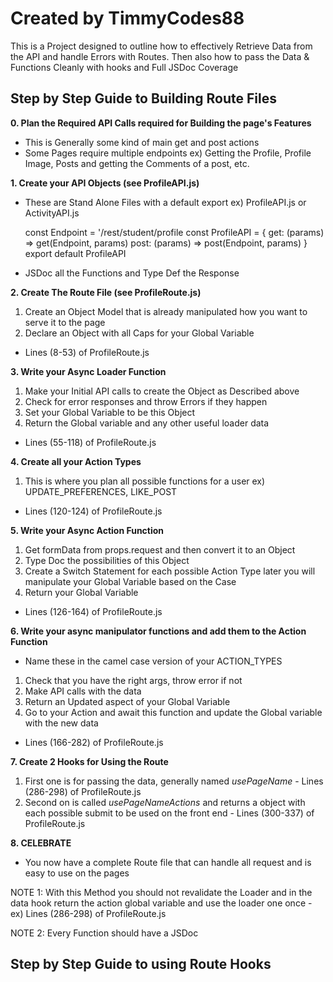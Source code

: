 # Created by TimmyCodes88

This is a Project designed to outline how to effectively
Retrieve Data from the API and handle Errors with Routes.
Then also how to pass the Data & Functions Cleanly with hooks
and Full JSDoc Coverage

## Step by Step Guide to Building Route Files

**0. Plan the Required API Calls required for Building the page's Features**

- This is Generally some kind of main get and post actions
- Some Pages require multiple endpoints
  ex) Getting the Profile, Profile Image, Posts and getting the Comments of a post, etc.

**1. Create your API Objects (see ProfileAPI.js)**

- These are Stand Alone Files with a default export
  ex) ProfileAPI.js or ActivityAPI.js

  const Endpoint = '/rest/student/profile
  const ProfileAPI = {
  get: (params) => get(Endpoint, params)
  post: (params) => post(Endpoint, params)
  }
  export default ProfileAPI

- JSDoc all the Functions and Type Def the Response

**2. Create The Route File (see ProfileRoute.js)**

1.  Create an Object Model that is already manipulated how you want to serve it to the page
2.  Declare an Object with all Caps for your Global Variable

- Lines (8-53) of ProfileRoute.js

**3. Write your Async Loader Function**

1. Make your Initial API calls to create the Object as Described above
2. Check for error responses and throw Errors if they happen
3. Set your Global Variable to be this Object
4. Return the Global variable and any other useful loader data

- Lines (55-118) of ProfileRoute.js

**4. Create all your Action Types**

1. This is where you plan all possible functions for a user
   ex) UPDATE_PREFERENCES, LIKE_POST

- Lines (120-124) of ProfileRoute.js

**5. Write your Async Action Function**

1. Get formData from props.request and then convert it to an Object
2. Type Doc the possibilities of this Object
3. Create a Switch Statement for each possible Action Type
   later you will manipulate your Global Variable based on the Case
4. Return your Global Variable

- Lines (126-164) of ProfileRoute.js

**6. Write your async manipulator functions and add them to the Action Function**

- Name these in the camel case version of your ACTION_TYPES

1. Check that you have the right args, throw error if not
2. Make API calls with the data
3. Return an Updated aspect of your Global Variable
4. Go to your Action and await this function and update the Global variable with the new data

- Lines (166-282) of ProfileRoute.js

**7. Create 2 Hooks for Using the Route**

1. First one is for passing the data, generally named _usePageName_ - Lines (286-298) of ProfileRoute.js
2. Second on is called _usePageNameActions_ and returns a object with each possible submit to be used on the front end - Lines (300-337) of ProfileRoute.js

**8. CELEBRATE**

- You now have a complete Route file that can handle all request and is easy to use on the pages

NOTE 1: With this Method you should not revalidate the Loader and in the data hook return the action global variable and use the loader one once - ex) Lines (286-298) of ProfileRoute.js

NOTE 2: Every Function should have a JSDoc

## Step by Step Guide to using Route Hooks
